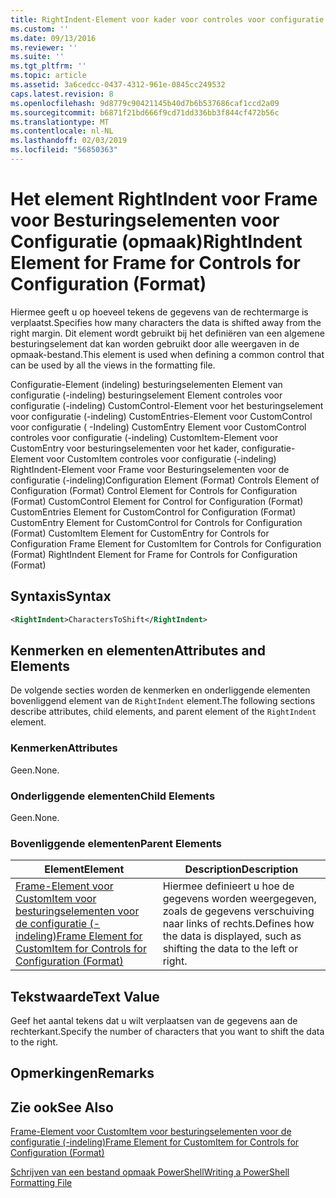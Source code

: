 ```yaml
---
title: RightIndent-Element voor kader voor controles voor configuratie (-indeling) | Microsoft Docs
ms.custom: ''
ms.date: 09/13/2016
ms.reviewer: ''
ms.suite: ''
ms.tgt_pltfrm: ''
ms.topic: article
ms.assetid: 3a6cedcc-0437-4312-961e-0845cc249532
caps.latest.revision: 8
ms.openlocfilehash: 9d8779c90421145b40d7b6b537686caf1ccd2a09
ms.sourcegitcommit: b6871f21bd666f9cd71dd336bb3f844cf472b56c
ms.translationtype: MT
ms.contentlocale: nl-NL
ms.lasthandoff: 02/03/2019
ms.locfileid: "56850363"
---
```

# <a name="rightindent-element-for-frame-for-controls-for-configuration-format"></a><span data-ttu-id="6a1b6-102">Het element RightIndent voor Frame voor Besturingselementen voor Configuratie (opmaak)</span><span class="sxs-lookup"><span data-stu-id="6a1b6-102">RightIndent Element for Frame for Controls for Configuration (Format)</span></span>

<span data-ttu-id="6a1b6-103">Hiermee geeft u op hoeveel tekens de gegevens van de rechtermarge is verplaatst.</span><span class="sxs-lookup"><span data-stu-id="6a1b6-103">Specifies how many characters the data is shifted away from the right margin.</span></span> <span data-ttu-id="6a1b6-104">Dit element wordt gebruikt bij het definiëren van een algemene besturingselement dat kan worden gebruikt door alle weergaven in de opmaak-bestand.</span><span class="sxs-lookup"><span data-stu-id="6a1b6-104">This element is used when defining a common control that can be used by all the views in the formatting file.</span></span>

<span data-ttu-id="6a1b6-105">Configuratie-Element (indeling) besturingselementen Element van configuratie (-indeling) besturingselement Element controles voor configuratie (-indeling) CustomControl-Element voor het besturingselement voor configuratie (-indeling) CustomEntries-Element voor CustomControl voor configuratie ( -Indeling) CustomEntry Element voor CustomControl controles voor configuratie (-indeling) CustomItem-Element voor CustomEntry voor besturingselementen voor het kader, configuratie-Element voor CustomItem controles voor configuratie (-indeling) RightIndent-Element voor Frame voor Besturingselementen voor de configuratie (-indeling)</span><span class="sxs-lookup"><span data-stu-id="6a1b6-105">Configuration Element (Format) Controls Element of Configuration (Format) Control Element for Controls for Configuration (Format) CustomControl Element for Control for Configuration (Format) CustomEntries Element for CustomControl for Configuration (Format) CustomEntry Element for CustomControl for Controls for Configuration (Format) CustomItem Element for CustomEntry for Controls for Configuration Frame Element for CustomItem for Controls for Configuration (Format) RightIndent Element for Frame for Controls for Configuration (Format)</span></span>

## <a name="syntax"></a><span data-ttu-id="6a1b6-106">Syntaxis</span><span class="sxs-lookup"><span data-stu-id="6a1b6-106">Syntax</span></span>

```xml
<RightIndent>CharactersToShift</RightIndent>
```

## <a name="attributes-and-elements"></a><span data-ttu-id="6a1b6-107">Kenmerken en elementen</span><span class="sxs-lookup"><span data-stu-id="6a1b6-107">Attributes and Elements</span></span>

<span data-ttu-id="6a1b6-108">De volgende secties worden de kenmerken en onderliggende elementen bovenliggend element van de `RightIndent` element.</span><span class="sxs-lookup"><span data-stu-id="6a1b6-108">The following sections describe attributes, child elements, and parent element of the `RightIndent` element.</span></span>

### <a name="attributes"></a><span data-ttu-id="6a1b6-109">Kenmerken</span><span class="sxs-lookup"><span data-stu-id="6a1b6-109">Attributes</span></span>

<span data-ttu-id="6a1b6-110">Geen.</span><span class="sxs-lookup"><span data-stu-id="6a1b6-110">None.</span></span>

### <a name="child-elements"></a><span data-ttu-id="6a1b6-111">Onderliggende elementen</span><span class="sxs-lookup"><span data-stu-id="6a1b6-111">Child Elements</span></span>

<span data-ttu-id="6a1b6-112">Geen.</span><span class="sxs-lookup"><span data-stu-id="6a1b6-112">None.</span></span>

### <a name="parent-elements"></a><span data-ttu-id="6a1b6-113">Bovenliggende elementen</span><span class="sxs-lookup"><span data-stu-id="6a1b6-113">Parent Elements</span></span>

|<span data-ttu-id="6a1b6-114">Element</span><span class="sxs-lookup"><span data-stu-id="6a1b6-114">Element</span></span>|<span data-ttu-id="6a1b6-115">Description</span><span class="sxs-lookup"><span data-stu-id="6a1b6-115">Description</span></span>|
|-------------|-----------------|
|[<span data-ttu-id="6a1b6-116">Frame-Element voor CustomItem voor besturingselementen voor de configuratie (-indeling)</span><span class="sxs-lookup"><span data-stu-id="6a1b6-116">Frame Element for CustomItem for Controls for Configuration (Format)</span></span>](./frame-element-for-customitem-for-controls-for-configuration-format.md)|<span data-ttu-id="6a1b6-117">Hiermee definieert u hoe de gegevens worden weergegeven, zoals de gegevens verschuiving naar links of rechts.</span><span class="sxs-lookup"><span data-stu-id="6a1b6-117">Defines how the data is displayed, such as shifting the data to the left or right.</span></span>|

## <a name="text-value"></a><span data-ttu-id="6a1b6-118">Tekstwaarde</span><span class="sxs-lookup"><span data-stu-id="6a1b6-118">Text Value</span></span>

<span data-ttu-id="6a1b6-119">Geef het aantal tekens dat u wilt verplaatsen van de gegevens aan de rechterkant.</span><span class="sxs-lookup"><span data-stu-id="6a1b6-119">Specify the number of characters that you want to shift the data to the right.</span></span>

## <a name="remarks"></a><span data-ttu-id="6a1b6-120">Opmerkingen</span><span class="sxs-lookup"><span data-stu-id="6a1b6-120">Remarks</span></span>

## <a name="see-also"></a><span data-ttu-id="6a1b6-121">Zie ook</span><span class="sxs-lookup"><span data-stu-id="6a1b6-121">See Also</span></span>

[<span data-ttu-id="6a1b6-122">Frame-Element voor CustomItem voor besturingselementen voor de configuratie (-indeling)</span><span class="sxs-lookup"><span data-stu-id="6a1b6-122">Frame Element for CustomItem for Controls for Configuration (Format)</span></span>](./frame-element-for-customitem-for-controls-for-configuration-format.md)

[<span data-ttu-id="6a1b6-123">Schrijven van een bestand opmaak PowerShell</span><span class="sxs-lookup"><span data-stu-id="6a1b6-123">Writing a PowerShell Formatting File</span></span>](./writing-a-powershell-formatting-file.md)
